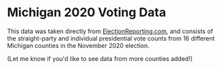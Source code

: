 # Michigan 2020 Voting Data

This data was taken directly from [ElectionReporting.com](https://electionreporting.com/), and consists of the straight-party and individual presidential vote counts from 16 different Michigan counties in the November 2020 election.

<!-- Kent County, which is included in this data set, was used by Dr. Shiva Ayyadurai in his video titled "[Analysis of Michigan Votes Reveals Unfortunate Truth of U.S. Voting Systems](https://www.youtube.com/watch?v=Ztu5Y5obWPk&ab_channel=Dr.ShivaAyyadurai)", as well as by Matt Parker (of the Youtube channel Stand-up Maths) in his video titled "[Do these scatter plots reveal fraudulent vote-switching in Michigan?](https://www.youtube.com/watch?v=aokNwKx7gM8&ab_channel=Stand-upMaths)" -->

(Let me know if you'd like to see data from more counties added!)
